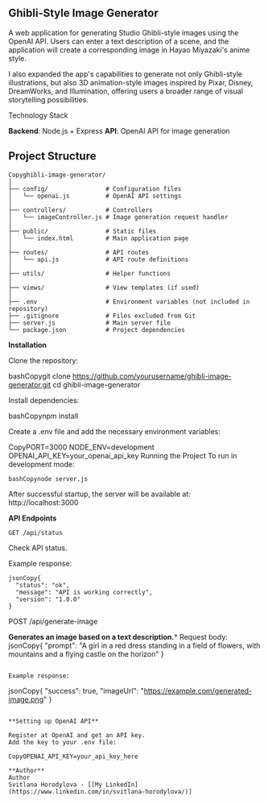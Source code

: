 ## Ghibli-Style Image Generator ##

A web application for generating Studio Ghibli-style images using the OpenAI API. Users can enter a text description of a scene, and the application will create a corresponding image in Hayao Miyazaki's anime style.

I also expanded the app's capabilities to generate not only Ghibli-style illustrations, but also 3D animation-style images inspired by Pixar, Disney, DreamWorks, and Illumination, offering users a broader range of visual storytelling possibilities.

Technology Stack

**Backend**: Node.js + Express
**API**: OpenAI API for image generation

## Project Structure

```
Copyghibli-image-generator/
│
├── config/                # Configuration files
│   └── openai.js          # OpenAI API settings
│
├── controllers/           # Controllers
│   └── imageController.js # Image generation request handler
│
├── public/                # Static files
│   └── index.html         # Main application page
│
├── routes/                # API routes
│   └── api.js             # API route definitions
│
├── utils/                 # Helper functions
│
├── views/                 # View templates (if used)
│
├── .env                   # Environment variables (not included in repository)
├── .gitignore             # Files excluded from Git
├── server.js              # Main server file
└── package.json           # Project dependencies
```

**Installation**

Clone the repository:

bashCopygit clone https://github.com/yourusername/ghibli-image-generator.git
cd ghibli-image-generator

Install dependencies:

bashCopynpm install

Create a .env file and add the necessary environment variables:

CopyPORT=3000
NODE_ENV=development
OPENAI_API_KEY=your_openai_api_key
Running the Project
To run in development mode:

```
bashCopynode server.js
```

After successful startup, the server will be available at: http://localhost:3000

**API Endpoints**

```
GET /api/status
```
Check API status.

Example response:

```
jsonCopy{
  "status": "ok",
  "message": "API is working correctly",
  "version": "1.0.0"
}
```

POST /api/generate-image

**Generates an image based on a text description.***
Request body:
jsonCopy{
  "prompt": "A girl in a red dress standing in a field of flowers, with mountains and a flying castle on the horizon"
}
```

Example response:

```
jsonCopy{
  "success": true,
  "imageUrl": "https://example.com/generated-image.png"
}
```

**Setting up OpenAI API**

Register at OpenAI and get an API key.
Add the key to your .env file:

CopyOPENAI_API_KEY=your_api_key_here
 
**Author**
Author
Svitlana Horodylova - [[My LinkedIn](https://www.linkedin.com/in/svitlana-horodylova/)]
